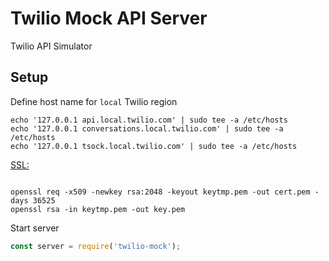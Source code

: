 # Twilio Mock API Server

Twilio API Simulator

## Setup

Define host name for `local` Twilio region

```shell
echo '127.0.0.1 api.local.twilio.com' | sudo tee -a /etc/hosts
echo '127.0.0.1 conversations.local.twilio.com' | sudo tee -a /etc/hosts
echo '127.0.0.1 tsock.local.twilio.com' | sudo tee -a /etc/hosts
```

[SSL:](https://medium.com/@nitinpatel_20236/how-to-create-an-https-server-on-localhost-using-express-366435d61f28)

```shell

openssl req -x509 -newkey rsa:2048 -keyout keytmp.pem -out cert.pem -days 36525
openssl rsa -in keytmp.pem -out key.pem
```

Start server

```javascript
const server = require('twilio-mock');
```
